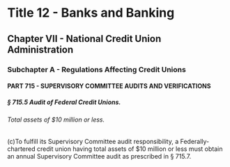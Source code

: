 
# Title 12 - Banks and Banking
## Chapter VII - National Credit Union Administration
### Subchapter A - Regulations Affecting Credit Unions
#### PART 715 - SUPERVISORY COMMITTEE AUDITS AND VERIFICATIONS
##### § 715.5 Audit of Federal Credit Unions.
###### Total assets of $10 million or less.

(c)To fulfill its Supervisory Committee audit responsibility, a Federally-chartered credit union having total assets of $10 million or less must obtain an annual Supervisory Committee audit as prescribed in § 715.7.
